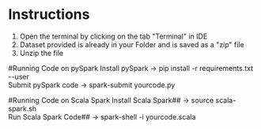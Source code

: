 # Instructions  
1. Open the terminal by clicking on the tab "Terminal" in IDE  
2. Dataset provided is already in your Folder and is saved as a "zip" file  
3. Unzip the file  

#Running Code on pySpark
Install pySpark  -> pip install -r requirements.txt --user  
Submit pySpark code -> spark-submit yourcode.py  
  
#Running Code on Scala Spark
Install Scala Spark## -> source scala-spark.sh  
Run Scala Spark Code## -> spark-shell -i yourcode.scala  
